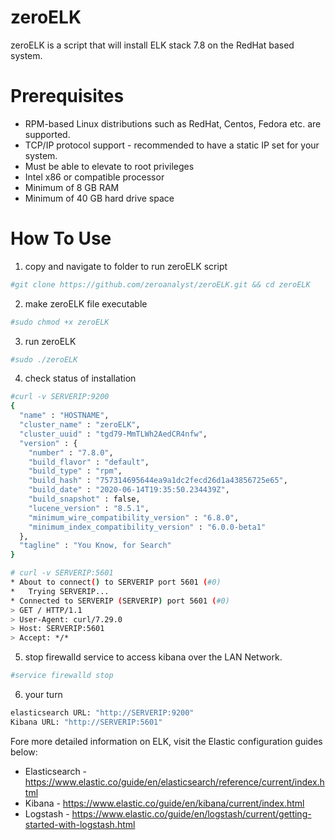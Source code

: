 # zeroELK
zeroELK is a script that will install ELK stack 7.8 on the RedHat based system. 


# Prerequisites
- RPM-based Linux distributions such as RedHat, Centos, Fedora etc. are supported.
- TCP/IP protocol support - recommended to have a static IP set for your system.
- Must be able to elevate to root privileges
- Intel x86 or compatible processor 
- Minimum of 8 GB RAM 
- Minimum of 40 GB hard drive space

# How To Use
1. copy and navigate to folder to run zeroELK script
```sh
#git clone https://github.com/zeroanalyst/zeroELK.git && cd zeroELK
```
2. make zeroELK file executable 
```sh
#sudo chmod +x zeroELK
```
3. run zeroELK
```sh
#sudo ./zeroELK
```
4. check status of installation
```sh
#curl -v SERVERIP:9200
{
  "name" : "HOSTNAME",
  "cluster_name" : "zeroELK",
  "cluster_uuid" : "tgd79-MmTLWh2AedCR4nfw",
  "version" : {
    "number" : "7.8.0",
    "build_flavor" : "default",
    "build_type" : "rpm",
    "build_hash" : "757314695644ea9a1dc2fecd26d1a43856725e65",
    "build_date" : "2020-06-14T19:35:50.234439Z",
    "build_snapshot" : false,
    "lucene_version" : "8.5.1",
    "minimum_wire_compatibility_version" : "6.8.0",
    "minimum_index_compatibility_version" : "6.0.0-beta1"
  },
  "tagline" : "You Know, for Search"
}

# curl -v SERVERIP:5601
* About to connect() to SERVERIP port 5601 (#0)
*   Trying SERVERIP...
* Connected to SERVERIP (SERVERIP) port 5601 (#0)
> GET / HTTP/1.1
> User-Agent: curl/7.29.0
> Host: SERVERIP:5601
> Accept: */*
```
5. stop firewalld service to access kibana over the LAN Network.
```sh
#service firewalld stop
```
6. your turn
```sh
elasticsearch URL: "http://SERVERIP:9200"
Kibana URL: "http://SERVERIP:5601"
```

Fore more detailed information on ELK, visit the Elastic configuration guides below:
- Elasticsearch -  <https://www.elastic.co/guide/en/elasticsearch/reference/current/index.html>
- Kibana - <https://www.elastic.co/guide/en/kibana/current/index.html>
- Logstash - <https://www.elastic.co/guide/en/logstash/current/getting-started-with-logstash.html>

